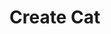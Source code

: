 # Create Cat


<api-endpoint openapi-path="../../../../cat-php-api_openapi.json" endpoint="/api/v1/cats/create" method="POST" />
